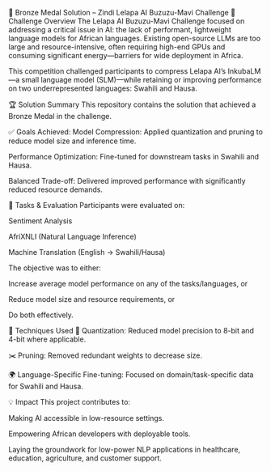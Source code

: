 🥉 Bronze Medal Solution – Zindi Lelapa AI Buzuzu-Mavi Challenge
📌 Challenge Overview
The Lelapa AI Buzuzu-Mavi Challenge focused on addressing a critical issue in AI: the lack of performant, lightweight language models for African languages. Existing open-source LLMs are too large and resource-intensive, often requiring high-end GPUs and consuming significant energy—barriers for wide deployment in Africa.

This competition challenged participants to compress Lelapa AI’s InkubaLM—a small language model (SLM)—while retaining or improving performance on two underrepresented languages: Swahili and Hausa.

🏆 Solution Summary
This repository contains the solution that achieved a Bronze Medal in the challenge.

✅ Goals Achieved:
Model Compression: Applied quantization and pruning to reduce model size and inference time.

Performance Optimization: Fine-tuned for downstream tasks in Swahili and Hausa.

Balanced Trade-off: Delivered improved performance with significantly reduced resource demands.

🧪 Tasks & Evaluation
Participants were evaluated on:

Sentiment Analysis

AfriXNLI (Natural Language Inference)

Machine Translation (English → Swahili/Hausa)

The objective was to either:

Increase average model performance on any of the tasks/languages, or

Reduce model size and resource requirements, or

Do both effectively.

🔬 Techniques Used
🔧 Quantization: Reduced model precision to 8-bit and 4-bit where applicable.

✂️ Pruning: Removed redundant weights to decrease size.

🌍 Language-Specific Fine-tuning: Focused on domain/task-specific data for Swahili and Hausa.

💡 Impact
This project contributes to:

Making AI accessible in low-resource settings.

Empowering African developers with deployable tools.

Laying the groundwork for low-power NLP applications in healthcare, education, agriculture, and customer support.
